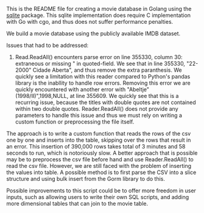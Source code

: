 This is the README file for creating a movie database in Golang using the [sqlite](https://gitlab.com/cznic/sqlite) package. This sqlite implementation does require C implementation with Go with cgo, and thus does not suffer performance penalties.

We build a movie database using the publicly available IMDB dataset.


Issues that had to be addressed:
1. Read.ReadAll() encounters parse error on line 355330, column 30: extraneous or missing " in quoted-field. We see that in line 355330, "22-2000" Cidade Aberta", and thus remove the extra paranthesis. We quickly see a limitation with this reader compared to Python's pandas library is the inabllity to handle row errors. Removing this error we are quickly encountered with another error with "Abeltje" (1998/II)",1998,NULL, at line 355609. We quickly see that this is a recurring issue, because the titles with double quotes are not contained within two double quotes. Reader.ReadAll() does not provide any parameters to handle this issue and thus we must rely on writing a custom function or preprocessing the file itself.

The approach is to write a custom function that reads the rows of the csv one by one and inserts into the table, skipping over the rows that result in an error. This insertion of 390,000 rows takes total of 3 minutes and 58 seconds to run, which is notoriously slow. A better approach that is possible may be to preprocess the csv file before hand and use Reader.ReadAll() to read the csv file. However, we are still faced with the problem of inserting the values into table. A possible method is to first parse the CSV into a slice structure and using bulk insert from the Gorm library to do this. 

Possible improvements to this script could be to offer more freedom in user inputs, such as allowing users to write their own SQL scripts, and adding more dimensional tables that can join to the movie table.


